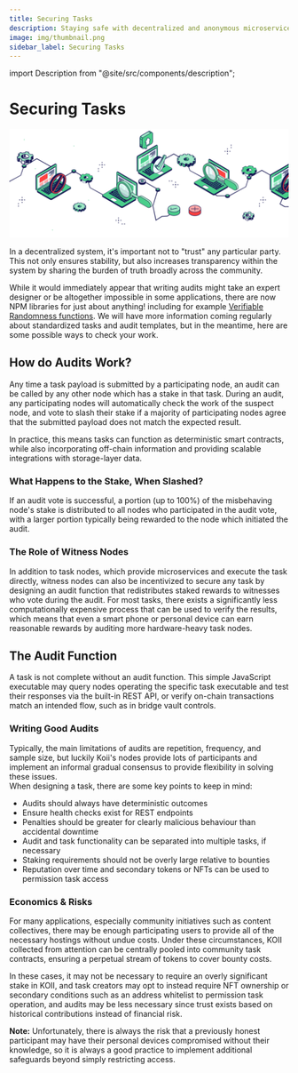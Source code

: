 ```yaml
---
title: Securing Tasks
description: Staying safe with decentralized and anonymous microservice providers.
image: img/thumbnail.png
sidebar_label: Securing Tasks
---
```


import Description from "@site/src/components/description";

# Securing Tasks

![banner](./img/Securing%20Tasks.svg)

<Description
  text="Staying safe with decentralized and anonymous microservice providers."
/>

In a decentralized system, it's important not to "trust" any particular party. This not only ensures stability, but also increases transparency within the system by sharing the burden of truth broadly across the community.<br />

While it would immediately appear that writing audits might take an expert designer or be altogether impossible in some applications, there are now NPM libraries for just about anything! including for example [Verifiable Randomness functions](https://github.com/idena-network/vrf-js). We will have more information coming regularly about standardized tasks and audit templates, but in the meantime, here are some possible ways to check your work.&#x20; 

## **How do Audits Work?**

Any time a task payload is submitted by a participating node, an audit can be called by any other node which has a stake in that task. During an audit, any participating nodes will automatically check the work of the suspect node, and vote to slash their stake if a majority of participating nodes agree that the submitted payload does not match the expected result.<br />

In practice, this means tasks can function as deterministic smart contracts, while also incorporating off-chain information and providing scalable integrations with storage-layer data.

### **What Happens to the Stake, When Slashed?**

If an audit vote is successful, a portion (up to 100%) of the misbehaving node's stake is distributed to all nodes who participated in the audit vote, with a larger portion typically being rewarded to the node which initiated the audit.&#x20;

### **The Role of Witness Nodes**

In addition to task nodes, which provide microservices and execute the task directly, witness nodes can also be incentivized to secure any task by designing an audit function that redistributes staked rewards to witnesses who vote during the audit. For most tasks, there exists a significantly less computationally expensive process that can be used to verify the results, which means that even a smart phone or personal device can earn reasonable rewards by auditing more hardware-heavy task nodes.

## **The Audit Function**

A task is not complete without an audit function. This simple JavaScript executable may query nodes operating the specific task executable and test their responses via the built-in REST API, or verify on-chain transactions match an intended flow, such as in bridge vault controls.

### **Writing Good Audits**

Typically, the main limitations of audits are repetition, frequency, and sample size, but luckily Koii's nodes provide lots of participants and implement an informal gradual consensus to provide flexibility in solving these issues.
<br />
When designing a task, there are some key points to keep in mind:

- Audits should always have deterministic outcomes
- Ensure health checks exist for REST endpoints
- Penalties should be greater for clearly malicious behaviour than accidental downtime
- Audit and task functionality can be separated into multiple tasks, if necessary
- Staking requirements should not be overly large relative to bounties
- Reputation over time and secondary tokens or NFTs can be used to permission task access

### **Economics & Risks**

For many applications, especially community initiatives such as content collectives, there may be enough participating users to provide all of the necessary hostings without undue costs. Under these circumstances, KOII collected from attention can be centrally pooled into community task contracts, ensuring a perpetual stream of tokens to cover bounty costs. <br />

In these cases, it may not be necessary to require an overly significant stake in KOII, and task creators may opt to instead require NFT ownership or secondary conditions such as an address whitelist to permission task operation, and audits may be less necessary since trust exists based on historical contributions instead of financial risk. <br />

**Note:** Unfortunately, there is always the risk that a previously honest participant may have their personal devices compromised without their knowledge, so it is always a good practice to implement additional safeguards beyond simply restricting access.

